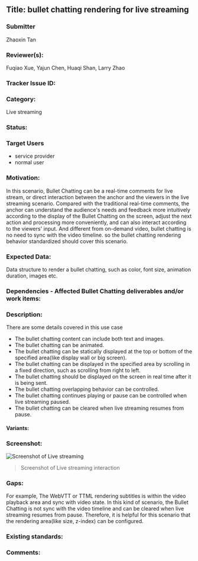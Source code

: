## Title: bullet chatting rendering for live streaming

### Submitter

Zhaoxin Tan

### Reviewer(s):

Fuqiao Xue, Yajun Chen, Huaqi Shan, Larry Zhao

### Tracker Issue ID:

### Category:

Live streaming

### Status: 

### Target Users

- service provider
- normal user

### Motivation:

In this scenario, Bullet Chatting can be a real-time comments for live stream, or direct interaction between the anchor and the viewers in the live streaming scenario. Compared with the traditional real-time comments, the anchor can understand the audience's needs and feedback more intuitively according to the display of the Bullet Chatting on the screen, adjust the next action and processing more conveniently, and can also interact according to the viewers' input. And different from on-demand video, bullet chatting is no need to sync with the video timeline. so the bullet chatting rendering behavior standardized should cover this scenario.

### Expected Data:

Data structure to render a bullet chatting, such as color, font size, animation duration, images etc.

### Dependencies - Affected Bullet Chatting deliverables and/or work items:

### Description:

There are some details covered in this use case 

- The bullet chatting content can include both text and images.
- The bullet chatting can be animated.
- The bullet chatting can be statically displayed at the top or bottom of the specified area(like display wall or big screen).
- The bullet chatting can be displayed in the specified area by scrolling in a fixed direction, such as scrolling from right to left.
- The bullet chatting should be displayed on the screen in real time after it is being sent.
- The bullet chatting overlapping behavior can be controlled.
- The bullet chatting continues playing or pause can be controlled when live streaming paused.
- The bullet chatting can be cleared when live streaming resumes from pause.

#### Variants:

### Screenshot:
![Screenshot of Live streaming](https://w3c.github.io/danmaku/images/video-live.png "Live streaming")
> Screenshot of Live streaming interaction


### Gaps:
For example, The WebVTT or TTML rendering subtitles is within the video playback area and sync with video state. In this kind of scenario, the Bullet Chatting is not sync with the video timeline and can be cleared when live streaming resumes from pause. Therefore, it is helpful for this scenario that the rendering area(like size, z-index) can be configured.

### Existing standards:

### Comments:


